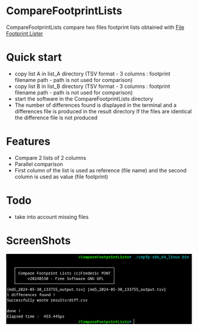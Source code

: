 

#  CompareFootprintLists
CompareFootprintLists compare two files footprint lists obtained with [File Footprint Lister](https://github.com/FredPont/FileFootprintLister)

# Quick start
- copy list A in list_A directory (TSV format - 3 columns : footprint filename path - path is not used for comparison)
- copy list B in list_B directory (TSV format - 3 columns : footprint filename path - path is not used for comparison)
- start the software in the CompareFootprintLists directory
- The number of differences found is displayed in the terminal and a differences file is produced in the result directory
If the files are identical the difference file is not produced

# Features
- Compare 2 lists of 2 columns
- Parallel comparison
- First column of the list is used as reference (file name) and the second column is used as value (file footprint)

# Todo
- take into account missing files

# ScreenShots
![CLI](src/web/screenshot.jpg)